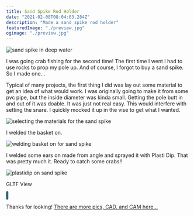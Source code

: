 ```yaml
---
title: Sand Spike Rod Holder
date: "2021-02-08T08:04:03.284Z"
description: "Made a sand spike rod holder"
featuredImage: "./preview.jpg"
ogimage: "./preview.jpg"
---
```


<img class="blog-img" src="https://circuit-case-blog.s3-us-west-1.amazonaws.com/SAND-SPIKE/preview.jpg" alt="sand spike in deep water"><br/>

I was going crab fishing for the second time! The first time I went I had to use rocks to prop my pole up. And of course, I forgot to buy a sand spike. So I made one...

Typical of many projects, the first thing I did was lay out some material to get an idea of what would work. I was originally going to make it from some pvc pipe, but the inside diameter was kinda small. Getting the pole butt in and out of it was doable. It was just not real easy. This would interfere with setting the snare. I quickly mocked it up in the vise to get what I wanted.

<img class="blog-img" src="https://circuit-case-blog.s3-us-west-1.amazonaws.com/SAND-SPIKE/stock.jpg" alt="selecting the materials for the sand spike"><br/>

I welded the basket on.

<img class="blog-img" src="https://circuit-case-blog.s3-us-west-1.amazonaws.com/SAND-SPIKE/basket+weld.jpg" alt="welding basket on for sand spike"><br/>

I welded some ears on made from angle and sprayed it with Plasti Dip. That was pretty much it. Ready to catch some crabs!!

<img class="blog-img" src="https://circuit-case-blog.s3-us-west-1.amazonaws.com/SAND-SPIKE/plastidip.jpg" alt="plastidip on sand spike"><br/>

GLTF View

<model-viewer style="width: 100%; height: 650px; border-style: solid;
border-width: 3px; border-radius: 30px; border-color: hsl(194, 55%, 30%)" skybox-image="https://circuit-case-blog.s3-us-west-1.amazonaws.com/SAND-SPIKE/umhlanga_sunrise_1k.hdr" src="https://circuit-case-blog.s3-us-west-1.amazonaws.com/SAND-SPIKE/sand-spike-GLTF-Aligned.gltf?123" alt="A 3D model of an welded aluminum sand spike" auto-rotate camera-controls></model-viewer>

Thanks for looking! <a href="https://cad.onshape.com/documents/0e388119696e5a73d16482f3/w/e49d30adef181cb54ffb8e0c/e/d2a26b2b8d2f0e2672e2f943" target="_blank">There are more pics, CAD, and CAM here...</a>
